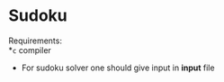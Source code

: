 Sudoku
=======  
Requirements:  
 *<code>c</code> compiler  

* For sudoku solver one should give input in **input** file  

